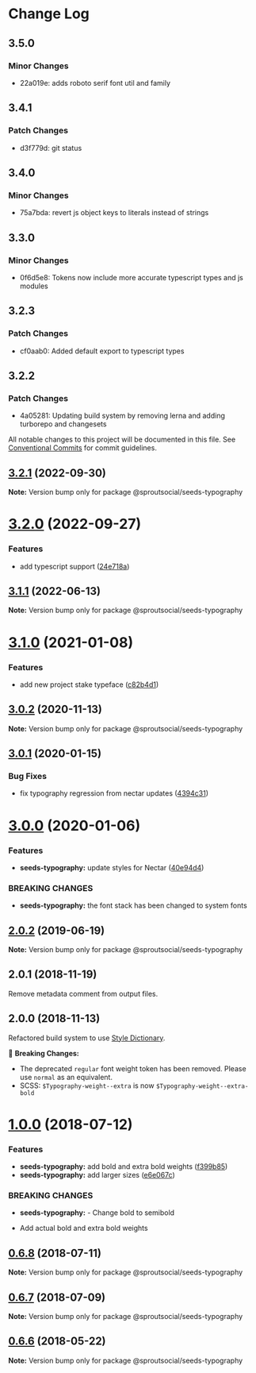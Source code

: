 # Change Log

## 3.5.0

### Minor Changes

- 22a019e: adds roboto serif font util and family

## 3.4.1

### Patch Changes

- d3f779d: git status

## 3.4.0

### Minor Changes

- 75a7bda: revert js object keys to literals instead of strings

## 3.3.0

### Minor Changes

- 0f6d5e8: Tokens now include more accurate typescript types and js modules

## 3.2.3

### Patch Changes

- cf0aab0: Added default export to typescript types

## 3.2.2

### Patch Changes

- 4a05281: Updating build system by removing lerna and adding turborepo and changesets

All notable changes to this project will be documented in this file.
See [Conventional Commits](https://conventionalcommits.org) for commit guidelines.

## [3.2.1](https://github.com/sproutsocial/seeds-packets/compare/@sproutsocial/seeds-typography@3.2.0...@sproutsocial/seeds-typography@3.2.1) (2022-09-30)

**Note:** Version bump only for package @sproutsocial/seeds-typography

# [3.2.0](https://github.com/sproutsocial/seeds-packets/compare/@sproutsocial/seeds-typography@3.1.1...@sproutsocial/seeds-typography@3.2.0) (2022-09-27)

### Features

- add typescript support ([24e718a](https://github.com/sproutsocial/seeds-packets/commit/24e718a26955f40b5645ba86600ff8aa8ba941fa))

## [3.1.1](https://github.com/sproutsocial/seeds-packets/compare/@sproutsocial/seeds-typography@3.1.0...@sproutsocial/seeds-typography@3.1.1) (2022-06-13)

**Note:** Version bump only for package @sproutsocial/seeds-typography

# [3.1.0](https://github.com/sproutsocial/seeds-packets/compare/@sproutsocial/seeds-typography@3.0.2...@sproutsocial/seeds-typography@3.1.0) (2021-01-08)

### Features

- add new project stake typeface ([c82b4d1](https://github.com/sproutsocial/seeds-packets/commit/c82b4d1))

## [3.0.2](https://github.com/sproutsocial/seeds-packets/compare/@sproutsocial/seeds-typography@3.0.1...@sproutsocial/seeds-typography@3.0.2) (2020-11-13)

**Note:** Version bump only for package @sproutsocial/seeds-typography

## [3.0.1](https://github.com/sproutsocial/seeds-packets/compare/@sproutsocial/seeds-typography@3.0.0...@sproutsocial/seeds-typography@3.0.1) (2020-01-15)

### Bug Fixes

- fix typography regression from nectar updates ([4394c31](https://github.com/sproutsocial/seeds-packets/commit/4394c31))

# [3.0.0](https://github.com/sproutsocial/seeds-packets/compare/@sproutsocial/seeds-typography@2.0.2...@sproutsocial/seeds-typography@3.0.0) (2020-01-06)

### Features

- **seeds-typography:** update styles for Nectar ([40e94d4](https://github.com/sproutsocial/seeds-packets/commit/40e94d4))

### BREAKING CHANGES

- **seeds-typography:** the font stack has been changed to system fonts

## [2.0.2](https://github.com/sproutsocial/seeds/compare/@sproutsocial/seeds-typography@2.0.0...@sproutsocial/seeds-typography@2.0.2) (2019-06-19)

**Note:** Version bump only for package @sproutsocial/seeds-typography

## 2.0.1 (2018-11-19)

Remove metadata comment from output files.

## 2.0.0 (2018-11-13)

Refactored build system to use [Style Dictionary](https://amzn.github.io/style-dictionary).

🚨 **Breaking Changes:**

- The deprecated `regular` font weight token has been removed. Please use `normal` as an equivalent.
- SCSS: `$Typography-weight--extra` is now `$Typography-weight--extra-bold`

<a name="1.0.0"></a>

# [1.0.0](https://github.com/sproutsocial/seeds/compare/@sproutsocial/seeds-typography@0.6.8...@sproutsocial/seeds-typography@1.0.0) (2018-07-12)

### Features

- **seeds-typography:** add bold and extra bold weights ([f399b85](https://github.com/sproutsocial/seeds/commit/f399b85))
- **seeds-typography:** add larger sizes ([e6e067c](https://github.com/sproutsocial/seeds/commit/e6e067c))

### BREAKING CHANGES

- **seeds-typography:** - Change bold to semibold

* Add actual bold and extra bold weights

<a name="0.6.8"></a>

## [0.6.8](https://github.com/sproutsocial/seeds/compare/@sproutsocial/seeds-typography@0.6.7...@sproutsocial/seeds-typography@0.6.8) (2018-07-11)

**Note:** Version bump only for package @sproutsocial/seeds-typography

<a name="0.6.7"></a>

## [0.6.7](https://github.com/sproutsocial/seeds/compare/@sproutsocial/seeds-typography@0.6.5...@sproutsocial/seeds-typography@0.6.7) (2018-07-09)

**Note:** Version bump only for package @sproutsocial/seeds-typography

<a name="0.6.6"></a>

## [0.6.6](https://github.com/sproutsocial/seeds/compare/@sproutsocial/seeds-typography@0.6.5...@sproutsocial/seeds-typography@0.6.6) (2018-05-22)

**Note:** Version bump only for package @sproutsocial/seeds-typography
